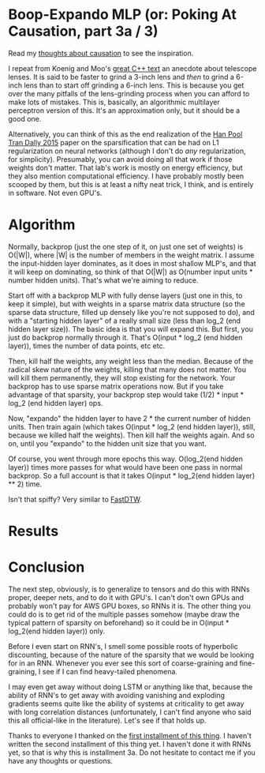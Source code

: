 Boop-Expando MLP (or: Poking At Causation, part 3a / 3)
===

Read my [thoughts about causation](http://howonlee.github.io/2016/01/21/Poking-20At-20Causation1.html) to see the inspiration.

I repeat from Koenig and Moo's [great C++ text](http://www.amazon.com/Accelerated-C-Practical-Programming-Example/dp/020170353X) an anecdote about telescope lenses. It is said to be faster to grind a 3-inch lens and _then_ to grind a 6-inch lens than to start off grinding a 6-inch lens. This is because you get over the many pitfalls of the lens-grinding process when you can afford to make lots of mistakes. This is, basically, an algorithmic multilayer perceptron version of this. It's an approximation only, but it should be a good one.

Alternatively, you can think of this as the end realization of the [Han Pool Tran Dally 2015](http://arxiv.org/abs/1506.02626) paper on the sparsification that can be had on L1 regularization on neural networks (although I don't do _any_ regularization, for simplicity). Presumably, you can avoid doing all that work if those weights don't matter. That lab's work is mostly on energy efficiency, but they also mention computational efficiency. I have probably mostly been scooped by them, but this is at least a nifty neat trick, I think, and is entirely in software. Not even GPU's.

Algorithm
===

Normally, backprop (just the one step of it, on just one set of weights) is O(|W|), where |W| is the number of members in the weight matrix. I assume the input-hidden layer dominates, as it does in most shallow MLP's, and that it will keep on dominating, so think of that O(|W|) as O(number input units * number hidden units). That's what we're aiming to reduce.

Start off with a backprop MLP with fully dense layers (just one in this, to keep it simple), but with weights in a sparse matrix data structure (so the sparse data structure, filled up densely like you're not supposed to do), and with a "starting hidden layer" of a really small size (less than log_2 (end hidden layer size)). The basic idea is that you will expand this. But first, you just do backprop normally through it. That's O(input * log_2 (end hidden layer)), times the number of data points, etc etc.

Then, kill half the weights, any weight less than the median. Because of the radical skew nature of the weights, killing that many does not matter. You will kill them permanently, they will stop existing for the network. Your backprop has to use sparse matrix operations now. But if you take advantage of that sparsity, your backprop step would take (1/2) * input * log_2 (end hidden layer) ops.

Now, "expando" the hidden layer to have 2 * the current number of hidden units. Then train again (which takes O(input * log_2 (end hidden layer)), still, because we killed half the weights). Then kill half the weights again. And so on, until you "expando" to the hidden unit size that you want.

Of course, you went through more epochs this way. O(log_2(end hidden layer)) times more passes for what would have been one pass in normal backprop. So a full account is that it takes O(input * log_2(end hidden layer) ** 2) time.

Isn't that spiffy? Very similar to [FastDTW](https://gi.cebitec.uni-bielefeld.de/teaching/2007summer/jclub/papers/Salvador2004.pdf).

Results
===

Conclusion
===

The next step, obviously, is to generalize to tensors and do this with RNNs proper, deeper nets, and to do it with GPU's. I can't don't own GPUs and probably won't pay for AWS GPU boxes, so RNNs it is. The other thing you could do is to get rid of the multiple passes somehow (maybe draw the typical pattern of sparsity on beforehand) so it could be in O(input * log_2(end hidden layer)) only.

Before I even start on RNN's, I smell some possible roots of hyperbolic discounting, because of the nature of the sparsity that we would be looking for in an RNN. Whenever you ever see this sort of coarse-graining and fine-graining, I see if I can find heavy-tailed phenomena.

I may even get away without doing LSTM or anything like that, because the ability of RNN's to get away with avoiding vanishing and exploding gradients seems quite like the ability of systems at criticality to get away with long correlation distances (unfortunately, I can't find anyone who said this all official-like in the literature). Let's see if that holds up.

Thanks to everyone I thanked on the [first installment of this thing](http://howonlee.github.io/2016/01/21/Poking-20At-20Causation1.html). I haven't written the second installment of this thing yet. I haven't done it with RNNs yet, so that is why this is installment 3a. Do not hesitate to contact me if you have any thoughts or questions.
